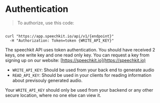 # Authentication

> To authorize, use this code:

```shell

curl "https://app.speechkit.io/api/v1/{endpoint}"
  -H "Authorization: Token=token {WRITE_API_KEY}"
```

The speechkit API uses token authentication. You should have received 2 keys, one write key and one read only key.
You can request a key from signing up on our website: [https://speechkit.io](https://speechkit.io)

* `WRITE_API_KEY`: Should be used from your back end to generate audio
* `READ_API_KEY`: Should be used in your clients for reading information about previsouly generated audio.

<aside class="warning">
Your <code>WRITE_API_KEY</code> should only be used from your backend or any other secure location, where no one else can view it.
</aside>

